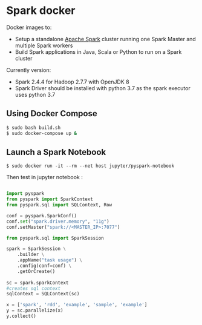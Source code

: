 # Spark docker
Docker images to:
* Setup a standalone [Apache Spark](https://spark.apache.org/) cluster running one Spark Master and multiple Spark workers
* Build Spark applications in Java, Scala or Python to run on a Spark cluster

Currently version:
* Spark 2.4.4 for Hadoop 2.7.7 with OpenJDK 8
* Spark Driver should be installed with python 3.7 as the spark executor uses python 3.7

## Using Docker Compose
```sh
$ sudo bash build.sh
$ sudo docker-compose up &
```

## Launch a Spark Notebook
```
$ sudo docker run -it --rm --net host jupyter/pyspark-notebook
```
Then test in jupyter notebook :
```py

import pyspark
from pyspark import SparkContext
from pyspark.sql import SQLContext, Row

conf = pyspark.SparkConf()
conf.set("spark.driver.memory", "11g")
conf.setMaster("spark://<MASTER_IP>:7077")

from pyspark.sql import SparkSession

spark = SparkSession \
    .builder \
    .appName("task usage") \
    .config(conf=conf) \
    .getOrCreate()
    
sc = spark.sparkContext
#creates sql context
sqlContext = SQLContext(sc)

x = ['spark', 'rdd', 'example', 'sample', 'example'] 
y = sc.parallelize(x)
y.collect()
```
